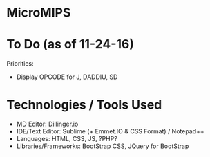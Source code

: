 # MicroMIPS

# To Do (as of 11-24-16)
Priorities:
- Display OPCODE for J, DADDIU, SD
# Technologies / Tools Used
  - MD Editor: Dillinger.io
  - IDE/Text Editor: Sublime (+ Emmet.IO & CSS Format) / Notepad++
  - Languages: HTML, CSS, JS, ?PHP?
  - Libraries/Frameworks: BootStrap CSS, JQuery for BootStrap
